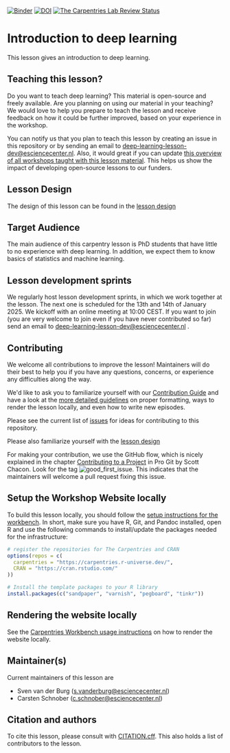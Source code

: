 [![Binder](https://mybinder.org/badge_logo.svg)](https://mybinder.org/v2/gh/carpentries-incubator/deep-learning-intro/scaffolds)
[![DOI](https://zenodo.org/badge/163412836.svg)](https://zenodo.org/badge/latestdoi/163412836)
[![The Carpentries Lab Review Status](http://badges.carpentries-lab.org/25_status.svg)](https://github.com/carpentries-lab/reviews/issues/25)

# Introduction to deep learning
This lesson gives an introduction to deep learning.

## Teaching this lesson?
Do you want to teach deep learning? This material is open-source and freely available. 
Are you planning on using our material in your teaching? 
We would love to help you prepare to teach the lesson and receive feedback on how it could be further improved, based on your experience in the workshop.

You can notify us that you plan to teach this lesson by creating an issue in this repository or by sending an email to deep-learning-lesson-dev@esciencecenter.nl. Also, it would great if you can update [this overview of all workshops taught with this lesson material](workshops.md). This helps us show the impact of developing open-source lessons to our funders.

## Lesson Design
The design of this lesson can be found in the [lesson design](https://carpentries-lab.github.io/deep-learning-intro/design.html)

## Target Audience
The main audience of this carpentry lesson is PhD students that have little to no experience with
deep learning. In addition, we expect them to know basics of statistics and machine learning.

## Lesson development sprints
We regularly host lesson development sprints, in which we work together at the lesson.
The next one is scheduled for the 13th and 14th of January 2025. We kickoff with an online meeting at 10:00 CEST.
If you want to join (you are very welcome to join even if you have never contributed so far) send an email to deep-learning-lesson-dev@esciencecenter.nl .

## Contributing

We welcome all contributions to improve the lesson! Maintainers will do their best to help you
if you have any questions, concerns, or experience any difficulties along the way.

We'd like to ask you to familiarize yourself with our [Contribution Guide](CONTRIBUTING.md) and
have a look at the [more detailed guidelines][lesson-example] on proper formatting, ways to
render the lesson locally, and even how to write new episodes.

Please see the current list of
[issues](https://github.com/carpentries-incubator/deep-learning_intro/issues)
for ideas for contributing to this repository.

Please also familiarize yourself with the [lesson design](https://carpentries-lab.github.io/deep-learning-intro/design.html)

For making your contribution, we use the GitHub flow, which is nicely explained in the
chapter [Contributing to a Project](http://git-scm.com/book/en/v2/GitHub-Contributing-to-a-Project)
in Pro Git by Scott Chacon.
Look for the tag ![good_first_issue](https://img.shields.io/badge/-good%20first%20issue-gold.svg).
This indicates that the maintainers will welcome a pull request fixing this issue.

## Setup the Workshop Website locally

To build this lesson locally, you should follow the [setup instructions for the
workbench](https://carpentries.github.io/sandpaper-docs/#overview). In short,
make sure you have R, Git, and Pandoc installed, open R and use the following
commands to install/update the packages needed for the infrastructure:

```r
# register the repositories for The Carpentries and CRAN
options(repos = c(
  carpentries = "https://carpentries.r-universe.dev/",
  CRAN = "https://cran.rstudio.com/"
))

# Install the template packages to your R library
install.packages(c("sandpaper", "varnish", "pegboard", "tinkr"))
```

## Rendering the website locally

See the [Carpentries Workbench usage instructions](https://carpentries.github.io/workbench/#usage) on how to render the website locally.

## Maintainer(s)

Current maintainers of this lesson are
* Sven van der Burg (s.vanderburg@esciencecenter.nl)
* Carsten Schnober (c.schnober@esciencecenter.nl)

## Citation and authors

To cite this lesson, please consult with [CITATION.cff](CITATION.cff).
This also holds a list of contributors to the lesson.

[cdh]: https://cdh.carpentries.org
[community-lessons]: https://carpentries.org/community-lessons
[lesson-example]: https://carpentries.github.io/lesson-example
